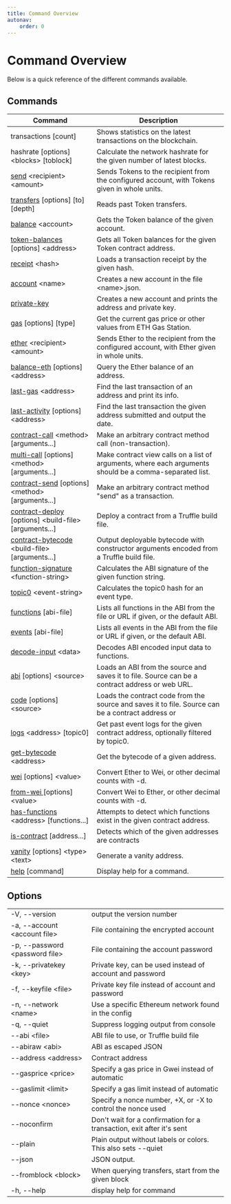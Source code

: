 ```yaml
---
title: Command Overview
autonav:
    order: 0
---
```


# Command Overview 

Below is a quick reference of the different commands available.

## Commands

| Command | Description |
|---|---|
| transactions [count] | Shows statistics on the latest transactions on the blockchain. |
| hashrate [options] &lt;blocks&gt; [toblock] | Calculate the network hashrate for the given number of latest blocks. |
| [send](./commands.md#send) &lt;recipient&gt; &lt;amount&gt; | Sends Tokens to the recipient from the configured account, with Tokens given in whole units. |
| [transfers](./commands.md#transfers) [options] [to] [depth] | Reads past Token transfers. |
| [balance](./commands.md#balance) &lt;account&gt; | Gets the Token balance of the given account. |
| [token-balances](./commands.md#token-balances) [options] &lt;address&gt; | Gets all Token balances for the given Token contract address. |
| [receipt](./commands.md#receipt) &lt;hash&gt; | Loads a transaction receipt by the given hash. |
| [account](./commands.md#account) &lt;name&gt; | Creates a new account in the file &lt;name&gt;.json. |
| [private-key](./commands.md#private-key) | Creates a new account and prints the address and private key. |
| [gas](./commands.md#gas) [options] [type] | Get the current gas price or other values from ETH Gas Station. |
| [ether](./commands.md#ether) &lt;recipient&gt; &lt;amount&gt; | Sends Ether to the recipient from the configured account, with Ether given in whole units. |
| [balance-eth](./commands.md#balance-eth) [options] &lt;address&gt; | Query the Ether balance of an address. |
| [last-gas](./commands.md#last-gas) &lt;address&gt; | Find the last transaction of an address and print its info. |
| [last-activity](./commands.md#last-activity) [options] &lt;address&gt; | Find the last transaction the given address submitted and output the date. |
| [contract-call](./commands.md#contract-call) &lt;method&gt; [arguments...] | Make an arbitrary contract method call (non-transaction). |
| [multi-call](./commands.md#multi-call) [options] &lt;method&gt; [arguments...] | Make contract view calls on a list of arguments, where each arguments should be a comma-separated list. |
| [contract-send](./commands.md#contract-send) [options] &lt;method&gt; [arguments...] | Make an arbitrary contract method &quot;send&quot; as a transaction. |
| [contract-deploy](./commands.md#contract-deploy) [options] &lt;build-file&gt; [arguments...] | Deploy a contract from a Truffle build file. |
| [contract-bytecode](./commands.md#contract-bytecode) &lt;build-file&gt; [arguments...] | Output deployable bytecode with constructor arguments encoded from a Truffle build file. |
| [function-signature](./commands.md#function-signature) &lt;function-string&gt; | Calculates the ABI signature of the given function string. |
| [topic0](./commands.md#topic0) &lt;event-string&gt; | Calculates the topic0 hash for an event type. |
| [functions](./commands.md#functions) [abi-file] | Lists all functions in the ABI from the file or URL if given, or the default ABI. |
| [events](./commands.md#events) [abi-file] | Lists all events in the ABI from the file or URL if given, or the default ABI. |
| [decode-input](./commands.md#decode-input) &lt;data&gt; | Decodes ABI encoded input data to functions. |
| [abi](./commands.md#abi) [options] &lt;source&gt; | Loads an ABI from the source and saves it to file. Source can be a contract address or web URL. |
| [code](./commands.md#code) [options] &lt;source&gt; | Loads the contract code from the source and saves it to file. Source can be a contract address or| | web URL. |
| [logs](./commands.md#logs) &lt;address&gt; [topic0] | Get past event logs for the given contract address, optionally filtered by topic0. |
| [get-bytecode](./commands.md#get-bytecode) &lt;address&gt; | Get the bytecode of a given address. |
| [wei](./commands.md#wei) [options] &lt;value&gt; | Convert Ether to Wei, or other decimal counts with -d. |
| [from-wei ](./commands.md#from-wei )[options] &lt;value&gt; | Convert Wei to Ether, or other decimal counts with -d. |
| [has-functions](./commands.md#has-functions) &lt;address&gt; [functions...] | Attempts to detect which functions exist in the given contract address. |
| [is-contract](./commands.md#is-contract) [address...] | Detects which of the given addresses are contracts |
| [vanity](./commands.md#vanity) [options] &lt;type&gt; &lt;text&gt; | Generate a vanity address. |
| [help](./commands.md#help) [command] | Display help for a command. |

## Options

| | |
|---|---|
| -V, --version | output the version number |
| -a, --account &lt;account file&gt; | File containing the encrypted account |
| -p, --password &lt;password file&gt; | File containing the account password |
| -k, --privatekey &lt;key&gt; | Private key, can be used instead of account and password |
| -f, --keyfile &lt;file&gt; | Private key file instead of account and password |
| -n, --network &lt;name&gt; | Use a specific Ethereum network found in the config |
| -q, --quiet | Suppress logging output from console |
| --abi &lt;file&gt; | ABI file to use, or Truffle build file |
| --abiraw &lt;abi&gt; | ABI as escaped JSON |
| --address &lt;address&gt; | Contract address |
| --gasprice &lt;price&gt; | Specify a gas price in Gwei instead of automatic |
| --gaslimit &lt;limit&gt; | Specify a gas limit instead of automatic |
| --nonce &lt;nonce&gt; | Specify a nonce number, +X, or -X to control the nonce used |
| --noconfirm | Don&apos;t wait for a confirmation for a transaction, exit after it&apos;s sent |
| --plain | Plain output without labels or colors. This also sets --quiet |
| --json | JSON output. |
| --fromblock &lt;block&gt; | When querying transfers, start from the given block |
| -h, --help | display help for command |
